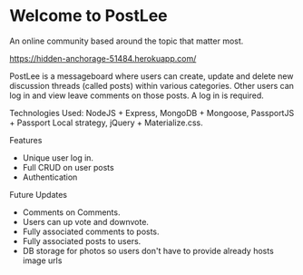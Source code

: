 # Welcome to PostLee

An online community based around the topic that matter most.

https://hidden-anchorage-51484.herokuapp.com/

PostLee is a messageboard where users can create, update and delete new discussion threads (called posts) within various categories.  Other users can log in and view leave comments on those posts.  A log in is required.

Technologies Used:
NodeJS + Express, MongoDB + Mongoose, PassportJS + Passport Local strategy, jQuery + Materialize.css.

Features
- Unique user log in.
- Full CRUD on user posts
- Authentication

Future Updates
- Comments on Comments.
- Users can up vote and downvote.
- Fully associated comments to posts.
- Fully associated posts to users.
- DB storage for photos so users don't have to provide already hosts image urls
